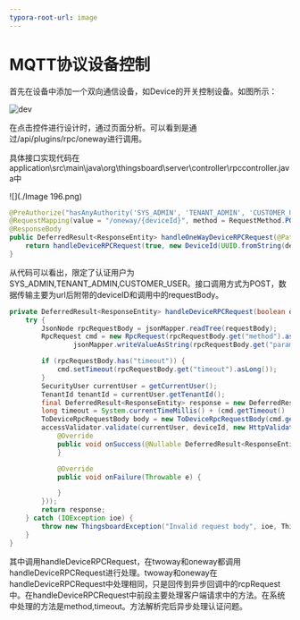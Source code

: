 ```yaml
---
typora-root-url: image
---
```


# MQTT协议设备控制

首先在设备中添加一个双向通信设备，如Device的开关控制设备。如图所示：

![dev](https://github.com/lvyv/iovVis/blob/master/application/doc/image/Image%20196.png)

在点击控件进行设计时，通过页面分析。可以看到是通过/api/plugins/rpc/oneway进行调用。

具体接口实现代码在application\src\main\java\org\thingsboard\server\controller\rpccontroller.java中

![](./Image 196.png)

```java
@PreAuthorize("hasAnyAuthority('SYS_ADMIN', 'TENANT_ADMIN', 'CUSTOMER_USER')")
@RequestMapping(value = "/oneway/{deviceId}", method = RequestMethod.POST)
@ResponseBody
public DeferredResult<ResponseEntity> handleOneWayDeviceRPCRequest(@PathVariable("deviceId") String deviceIdStr, @RequestBody String requestBody) throws ThingsboardException {
    return handleDeviceRPCRequest(true, new DeviceId(UUID.fromString(deviceIdStr)), requestBody);
}
```

从代码可以看出，限定了认证用户为SYS_ADMIN,TENANT_ADMIN,CUSTOMER_USER。接口调用方式为POST，数据传输主要为url后附带的deviceID和调用中的requestBody。

```java
private DeferredResult<ResponseEntity> handleDeviceRPCRequest(boolean oneWay, DeviceId deviceId, String requestBody) throws ThingsboardException {
    try {
        JsonNode rpcRequestBody = jsonMapper.readTree(requestBody);
        RpcRequest cmd = new RpcRequest(rpcRequestBody.get("method").asText(),
                jsonMapper.writeValueAsString(rpcRequestBody.get("params")));

        if (rpcRequestBody.has("timeout")) {
            cmd.setTimeout(rpcRequestBody.get("timeout").asLong());
        }
        SecurityUser currentUser = getCurrentUser();
        TenantId tenantId = currentUser.getTenantId();
        final DeferredResult<ResponseEntity> response = new DeferredResult<>();
        long timeout = System.currentTimeMillis() + (cmd.getTimeout() != null ? cmd.getTimeout() : DEFAULT_TIMEOUT);
        ToDeviceRpcRequestBody body = new ToDeviceRpcRequestBody(cmd.getMethodName(), cmd.getRequestData());
        accessValidator.validate(currentUser, deviceId, new HttpValidationCallback(response, new FutureCallback<DeferredResult<ResponseEntity>>() {
            @Override
            public void onSuccess(@Nullable DeferredResult<ResponseEntity> result) {
            }

            @Override
            public void onFailure(Throwable e) {

            }
        }));
        return response;
    } catch (IOException ioe) {
        throw new ThingsboardException("Invalid request body", ioe, ThingsboardErrorCode.BAD_REQUEST_PARAMS);
    }
}
```

其中调用handleDeviceRPCRequest，在twoway和oneway都调用handleDeviceRPCRequest进行处理。twoway和oneway在handleDeviceRPCRequest中处理相同，只是回传到异步回调中的rcpRequest中。在handleDeviceRPCRequest中前段主要处理客户端请求中的方法。在系统中处理的方法是method,timeout。方法解析完后异步处理认证问题。